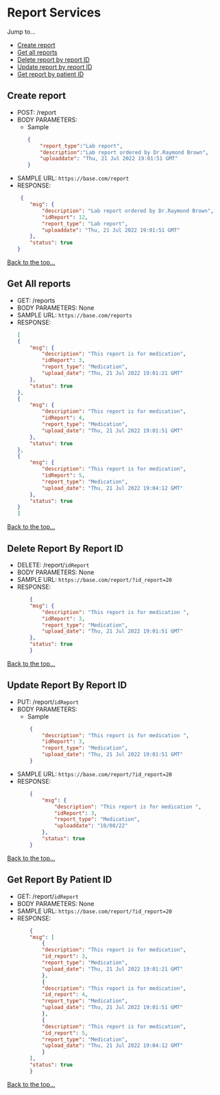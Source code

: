 # Report Services
Jump to...
- [Create report](#create-report)
- [Get all reports](#get-all-reports)
- [Delete report by report ID](#delete-report-by-report-id)  
- [Update report by report ID](#update-report-by-report-id)
- [Get report by patient ID](#get-report-by-patient-id)

## Create report
- POST: /report
- BODY PARAMETERS:
    - Sample
        ```json
        {
            "report_type":"Lab report",
            "description":"Lab report ordered by Dr.Raymond Brown",
            "uploaddate": "Thu, 21 Jul 2022 19:01:51 GMT"
        }
        ```
- SAMPLE URL: `https://base.com/report`
- RESPONSE:
    ```json
     {
        "msg": {
            "description": "Lab report ordered by Dr.Raymond Brown",
            "idReport": 12,
            "report_type": "Lab report",
	        "uploaddate": "Thu, 21 Jul 2022 19:01:51 GMT"
        },
        "status": true
    }
    ```
[Back to the top...](#report-services)


## Get All reports
- GET: /reports
- BODY PARAMETERS: None
- SAMPLE URL: `https://base.com/reports`
- RESPONSE:
    ```json
    [
    {
        "msg": {
            "description": "This report is for medication",
            "idReport": 3,
            "report_type": "Medication",
            "upload_date": "Thu, 21 Jul 2022 19:01:21 GMT"
        },
        "status": true
    },
    {
        "msg": {
            "description": "This report is for medication",
            "idReport": 4,
            "report_type": "Medication",
            "upload_date": "Thu, 21 Jul 2022 19:01:51 GMT"
        },
        "status": true
    },
    {
        "msg": {
            "description": "This report is for medication",
            "idReport": 5,
            "report_type": "Medication",
            "upload_date": "Thu, 21 Jul 2022 19:04:12 GMT"
        },
        "status": true
    }
    ]
    ```
[Back to the top...](#report-services)



## Delete Report By Report ID
- DELETE: /report/`idReport`
- BODY PARAMETERS: None
- SAMPLE URL: `https://base.com/report/?id_report=20`
- RESPONSE:
    ```json
        {
        "msg": {
            "description": "This report is for medication ",
            "idReport": 3,
            "report_type": "Medication",
            "upload_date": "Thu, 21 Jul 2022 19:01:51 GMT"
        },
        "status": true
        }
    ```	
[Back to the top...](#report-services)

## Update Report By Report ID
- PUT: /report/`idReport`
- BODY PARAMETERS:
    - Sample
    ```json
        {
            "description": "This report is for medication ",
            "idReport": 3,
            "report_type": "Medication",
            "upload_date": "Thu, 21 Jul 2022 19:01:51 GMT"
        }
    ```
- SAMPLE URL: `https://base.com/report/?id_report=20`
- RESPONSE:
    ```json
        {
            "msg": {
                "description": "This report is for medication ",
                "idReport": 3,
                "report_type": "Medication",
                "uploaddate": "10/08/22"
            },
            "status": true
        }
    ```
[Back to the top...](#report-services)


## Get Report By Patient ID
- GET: /report/`idReport`
- BODY PARAMETERS: None
- SAMPLE URL: `https://base.com/report/?id_report=20`
- RESPONSE:
    ```json
        {
        "msg": [
            {
            "description": "This report is for medication",
            "id_report": 3,
            "report_type": "Medication",
            "upload_date": "Thu, 21 Jul 2022 19:01:21 GMT"
            },
            {
            "description": "This report is for medication",
            "id_report": 4,
            "report_type": "Medication",
            "upload_date": "Thu, 21 Jul 2022 19:01:51 GMT"
            },
            {
            "description": "This report is for medication",
            "id_report": 5,
            "report_type": "Medication",
            "upload_date": "Thu, 21 Jul 2022 19:04:12 GMT"
            }
        ],
        "status": true
        }
    ```
[Back to the top...](#report-services)